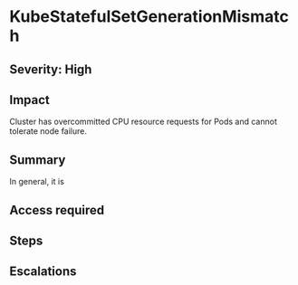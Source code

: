 # KubeStatefulSetGenerationMismatch

## Severity: High

## Impact

Cluster has overcommitted CPU resource requests for Pods and cannot tolerate node failure.

## Summary

In general, it is 

## Access required

## Steps

## Escalations
